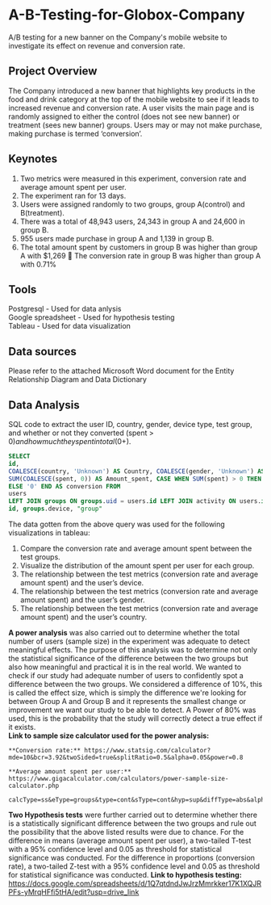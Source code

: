 # A-B-Testing-for-Globox-Company
A/B testing for a new banner on the Company's mobile website to investigate its effect on revenue and conversion rate.
## Project Overview
The Company introduced a new banner that highlights key products in the food and drink category at the top of the mobile website to see if it leads to increased revenue and conversion rate. A user visits the main page and is randomly assigned to either the control (does not see new banner) or treatment (sees new banner) groups. Users may or may not make purchase, making purchase is termed ‘conversion’. 
## Keynotes
1. Two metrics were measured in this experiment, conversion rate and average amount
spent per user.
2. The experiment ran for 13 days. 
3. Users were assigned randomly to two groups, group A(control) and B(treatment).
4. There was a total of 48,943 users, 24,343 in group A and 24,600 in group B.
5. 955 users made purchase in group A and 1,139 in group B.
6. The total amount spent by customers in group B was higher than group A with $1,269  The conversion rate in group B was higher than group A with 0.71%
## Tools
Postgresql - Used for data anlysis  
Google spreadsheet - Used for hypothesis testing  
Tableau - Used for data visualization
## Data sources
Please refer to the attached Microsoft Word document for the Entity Relationship Diagram and Data Dictionary
## Data Analysis
SQL code to extract the user ID, country, gender, device type, test group, and whether or not they converted (spent > $0) and how much they spent in total ($0+).
```sql
SELECT
id,
COALESCE(country, 'Unknown') AS Country, COALESCE(gender, 'Unknown') AS Gender, COALESCE(groups.device, 'Unknown') AS Device, "group",
SUM(COALESCE(spent, 0)) AS Amount_spent, CASE WHEN SUM(spent) > 0 THEN '1'
ELSE '0' END AS conversion FROM
users
LEFT JOIN groups ON groups.uid = users.id LEFT JOIN activity ON users.id = activity.uid GROUP BY
id, groups.device, "group"
```

The data gotten from the above query was used for the following visualizations in tableau:

1. Compare the conversion rate and average amount spent between the test groups.
2. Visualize the distribution of the amount spent per user for each group.
3. The relationship between the test metrics (conversion rate and average amount spent) and the user’s device.
4. The relationship between the test metrics (conversion rate and average amount spent) and the user’s gender.
5. The relationship between the test metrics (conversion rate and average amount spent) and the user’s country.


**A power analysis** was also carried out to determine whether the total number of users (sample size) in the experiment was adequate to detect meaningful effects. The purpose of this analysis was to determine not only the statistical significance of the difference between the two groups but also how meaningful and practical it is in the real world. We wanted to check if our study had adequate number of users to confidently spot a difference between the two groups. We considered a difference of 10%, this is called the effect size, which is simply the difference we're looking for between Group A and Group B and it represents the smallest change or improvement we want our study to be able to detect. A Power of 80% was used, this is the probability that the study will correctly detect a true effect if it exists.  
    **Link to sample size calculator used for the power analysis:**

    **Conversion rate:** https://www.statsig.com/calculator?mde=10&bcr=3.92&twoSided=true&splitRatio=0.5&alpha=0.05&power=0.8  

    **Average amount spent per user:** https://www.gigacalculator.com/calculators/power-sample-size-calculator.php  
     calcType=ss&eType=groups&type=cont&sType=cont&hyp=sup&diffType=abs&alpha=0.05&power=0.8&groups=1&ratio=1&inputType=prop&ssize=&prop=&mean=3.375&stdev=25.936&sinputType=prop&effect=0.3375&margin=0

**Two Hypothesis tests** were further carried out to determine whether there is a statistically significant difference between the two groups and rule out the possibility that the above listed results were due to chance. For the difference in means (average amount spent per user), a two-tailed T-test with a 95% confidence level and 0.05 as threshold for statistical significance was conducted. For the difference in proportions (conversion rate), a two-tailed Z-test with a 95% confidence level and 0.05 as threshold for statistical significance was conducted.
**Link to hypothesis testing:** https://docs.google.com/spreadsheets/d/1Q7qtdndJwJrzMmrkker17K1XQJRPFs-yMrqHFfi5tHA/edit?usp=drive_link





